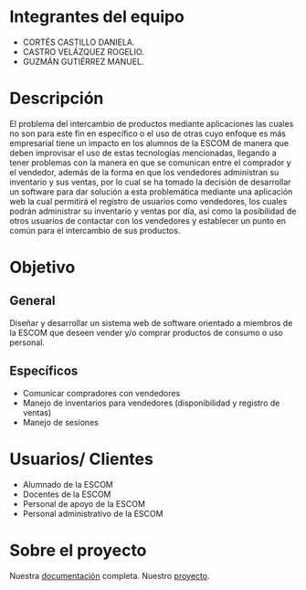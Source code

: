 # Integrantes del equipo
- CORTÉS CASTILLO DANIELA.
- CASTRO VELÁZQUEZ ROGELIO.
- GUZMÁN GUTIÉRREZ MANUEL.
# Descripción
El problema del intercambio de productos mediante aplicaciones las cuales no son para este fin en específico o el uso de otras cuyo enfoque es más empresarial tiene un impacto en los alumnos de la ESCOM  de manera que deben improvisar el uso de estas tecnologías mencionadas, llegando a tener problemas con la manera en que se comunican entre el comprador y el vendedor, además de la forma en que los vendedores administran su inventario y sus ventas, por lo cual se ha tomado la decisión de desarrollar un software para dar solución a esta problemática mediante una aplicación web la cual permitirá el registro de usuarios como vendedores, los cuales podrán administrar su inventario y ventas por día, así como la posibilidad de otros usuarios de contactar con los vendedores y establecer un punto en común para el intercambio de sus productos.

# Objetivo
## General
Diseñar y desarrollar un sistema web de software orientado a miembros de la ESCOM que deseen vender y/o comprar productos de consumo o uso personal.

## Específicos

- Comunicar compradores con vendedores
- Manejo de inventarios para vendedores (disponibilidad y registro de ventas)
- Manejo de sesiones

# Usuarios/ Clientes
- Alumnado de la ESCOM
- Docentes de la ESCOM
- Personal de apoyo de la ESCOM
- Personal administrativo de la ESCOM

# Sobre el proyecto
Nuestra [documentación](https://drive.google.com/drive/folders/13lw6LUl11sl9TW6rna4Sl4GMWX33bbT2?usp=sharing) completa. 
Nuestro [proyecto](https://escompras.000webhostapp.com/). 

